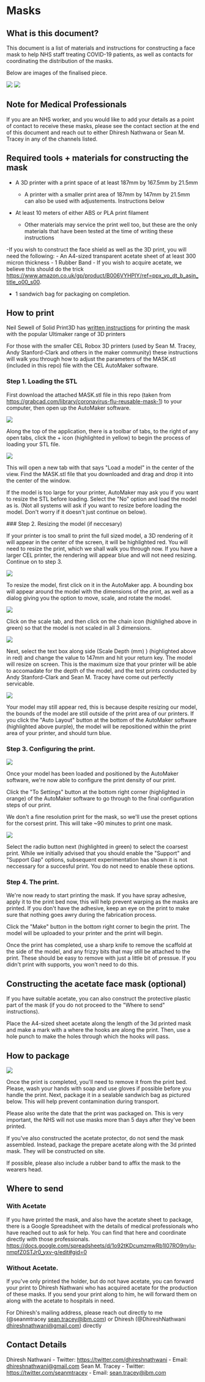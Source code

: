 # Masks

## What is this document?

This document is a list of materials and instructions for constructing a face mask to help NHS staff treating COVID-19 patients, as well as contacts for coordinating the distribution of the masks. 

Below are images of the finalised piece.

![](images/mask-front.jpg)
![](images/mask-right.jpg)

## Note for Medical Professionals

If you are an NHS worker, and you would like to add your details as a point of contact to receive these masks, please see the contact section at the end of this document and reach out to either Dhiresh Nathwana or Sean M. Tracey in any of the channels listed.

## Required tools + materials for constructing the mask

- A 3D printer with a print space of at least 187mm by 167.5mm by 21.5mm
    - A printer with a smaller print area of 187mm by 147mm by 21.5mm can also be used with adjustements. Instructions below 

- At least 10 meters of either ABS or PLA print filament
    - Other materials may service the print well too, but these are the only materials that have been tested at the time of writing these instructions

-If you wish to construct the face shield as well as the 3D print, you will need the following:
    - An A4-sized transparent acetate sheet of at least 300 micron thickness
    - 1 Rubber Band
    - If you wish to acquire acetate, we believe this should do the trick https://www.amazon.co.uk/gp/product/B006VYHPIY/ref=ppx_yo_dt_b_asin_title_o00_s00.

- 1 sandwich bag for packaging on completion.


## How to print

Neil Sewell of Solid Print3D has [written instructions](https://www.solidprint3d.co.uk/a-guide-to-printing-face-shields-battling-covid19-one-3d-print-at-a-time/) for printing the mask with the popular Ultimaker range of 3D printers

For those with the smaller CEL Robox 3D printers (used by Sean M. Tracey, Andy Stanford-Clark and others in the maker community) these instructions will walk you through how to adjust the parameters of the MASK.stl (included in this repo) file with the CEL AutoMaker software.

### Step 1. Loading the STL

First download the attached MASK.stl file in this repo (taken from https://grabcad.com/library/coronavirus-flu-reusable-mask-1) to your computer, then open up the AutoMaker software.

![](images/1.png)

Along the top of the application, there is a toolbar of tabs, to the right of any open tabs, click the + icon (highlighted in yellow) to begin the process of loading your STL file.

![](images/2.png)

This will open a new tab with that says "Load a model" in the center of the view. Find the MASK.stl file that you downloaded and drag and drop it into the center of the window.

If the model is too large for your printer, AutoMaker may ask you if you want to resize the STL before loading. Select the "No" option and load the model as is. (Not all systems will ask if you want to resize before loading the model. Don't worry if it doesn't just continue on below).

### Step 2. Resizing the model (if neccesary)

If your printer is too small to print the full sized model, a 3D rendering of it will appear in the center of the screen, it will be highlighted red. You will need to resize the print, which we shall walk you through now. If you have a larger CEL printer, the rendering will appear blue and will not need resizing. Continue on to step 3.

![](images/3.png)

To resize the model, first click on it in the AutoMaker app. A bounding box will appear around the model with the dimensions of the print, as well as a dialog giving you the option to move, scale, and rotate the model.

![](images/4a.png)

Click on the scale tab, and then click on the chain icon (highlighed above in green) so that the model is not scaled in all 3 dimensions. 

![](images/4b.png)

Next, select the text box along side (Scale Depth (mm) ) (highlighted above in red) and change the value to 147mm and hit your return key. The model will resize on screen. This is the maximum size that your printer will be able to accomadate for the depth of the model, and the test prints conducted by Andy Stanford-Clark and Sean M. Tracey have come out perfectly servicable. 

![](images/4c.png)

Your model may still appear red, this is because despite resizing our model, the bounds of the model are still outside of the print area of our printers. If you click the "Auto Layout" button at the bottom of the AutoMaker software (highlighted above purple), the model will be repositioned within the print area of your printer, and should turn blue.


### Step 3. Configuring the print.

![](images/4d.png)

Once your model has been loaded and positioned by the AutoMaker software, we're now able to configure the print density of our print.

Click the "To Settings" button at the bottom right corner (highlighted in orange) of the AutoMaker software to go through to the final configuration steps of our print.

We don't a fine resolution print for the mask, so we'll use the preset options for the corsest print. This will take ~90 minutes to print one mask.

![](images/5.png)


Select the radio button next (highlighted in green) to select the coarsest print. While we initially advised that you should enable the "Support" and "Support Gap" options, subsequent experimentation has shown it is not neccessary for a succesful print. You do not need to enable these options.

### Step 4. The print.

We're now ready to start printing the mask. If you have spray adhesive, apply it to the print bed now, this will help prevent warping as the masks are printed. If you don't have the adhesive, keep an eye on the print to make sure that nothing goes awry during the fabrication process.

Click the "Make" button in the bottom right corner to begin the print. The model will be uploaded to your printer and the print will begin.

Once the print has completed, use a sharp knife to remove the scaffold at the side of the model, and any frizzy bits that may still be attached to the print. These should be easy to remove with just a little bit of pressue. If you didn't print with supports, you won't need to do this.

## Constructing the acetate face mask (optional)

If you have suitable acetate, you can also construct the protective plastic part of the mask (if you do not proceed to the "Where to send" instructions).

Place the A4-sized sheet acetate along the length of the 3d printed mask and make a mark with a where the hooks are along the print. Then, use a hole punch to make the holes through which the hooks will pass.

## How to package

![](images/6.jpg)

Once the print is completed, you'll need to remove it from the print bed. Please, wash your hands with soap and use gloves if possible before you handle the print. Next, package it in a sealable sandwich bag as pictured below. This will help prevent contamination during transport.

Please also write the date that the print was packaged on. This is very important, the NHS will not use masks more than 5 days after they've been printed.

If you've also constructed the acetate protector, do not send the mask assembled. Instead, package the prepare acetate along with the 3d printed mask. They will be constructed on site.

If possible, please also include a rubber band to affix the mask to the wearers head.

## Where to send

### With Acetate

If you have printed the mask, and also have the acetate sheet to package, there is a Google Spreadsheet with the details of medical professionals who have reached out to ask for help. You can find that here and coordinate directly with those professionals. https://docs.google.com/spreadsheets/d/1o92tKDcumzmwRb1I07RO9nyIu-nmpfZ0STJr0_yxv-g/edit#gid=0

### Without Acetate.

If you've only printed the holder, but do not have acetate, you can forward your print to Dhiresh Nathwani who has acquired acetate for the production of these masks. If you send your print along to him, he will forward them on along with the acetate to hospitals in need.

For Dhiresh's mailing address, please reach out directly to me (@seanmtracey sean.tracey@ibm.com) or Dhiresh (@DhireshNathwani dhireshnathwani@gmail.com) directly

## Contact Details

Dhiresh Nathwani
    - Twitter: https://twitter.com/dhireshnathwani
    - Email: dhireshnathwani@gmail.com
Sean M. Tracey
    - Twitter: https://twitter.com/seanmtracey
    - Email: sean.tracey@ibm.com
